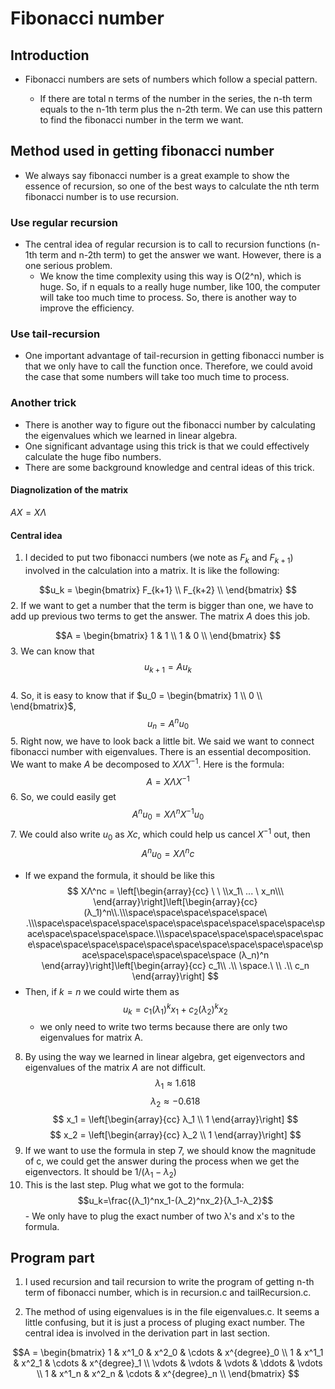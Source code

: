 # Fibonacci number
## Introduction
- Fibonacci numbers are sets of numbers which follow a special pattern. 

   +  If there are total n terms of the number in the series, the n-th term equals to the n-1th term plus the n-2th term. We can use this pattern to find the fibonacci number in the term we want. 
## Method used in getting fibonacci number
  - We always say fibonacci number is a great example to show the essence of recursion, so one of the best ways to calculate the nth term fibonacci number is to use recursion. 
 
### Use regular recursion
  - The central idea of regular recursion is to call to recursion functions (n-1th term and n-2th term) to get the answer we want.
  However, there is a one serious problem.
    - We know the time complexity using this way is O(2^n), which is huge. So, if n equals to a really huge number, like 100, the computer will take too much time to process. So, there is another way to improve the efficiency.

### Use tail-recursion
  - One important advantage of tail-recursion in getting fibonacci number is that we only have to call the function once. Therefore, we could avoid the case that some numbers will take too much time to process.
  
### Another trick 
  - There is another way to figure out the fibonacci number by calculating the eigenvalues which we learned in linear algebra.  
  - One significant advantage using this trick is that we could effectively calculate the huge fibo numbers.
  - There are some background knowledge and central ideas of this trick.

#### Diagnolization of the matrix
$AX = XΛ$
#### Central idea
1. I decided to put two fibonacci numbers (we note as $F_k$ and $F_{k+1}$) involved in the calculation into a matrix. It is like the following:

$$u_k = \begin{bmatrix}
  F_{k+1}  \\
  F_{k+2}  \\
\end{bmatrix}
$$
2. If we want to get a number that the term is bigger than one, we have to add up previous two terms to get the answer.
The matrix $A$ does this job.

$$A = \begin{bmatrix}
  1 & 1 \\
  1 & 0 \\
\end{bmatrix}
$$
3. We can know that
$$
u_{k+1} = Au_k  
$$    
4. So, it is easy to know that if $u_0 = \begin{bmatrix}
  1 \\
  0 \\
\end{bmatrix}$, 
$$u_n = A^nu_0$$ 
5. Right now, we have to look back a little bit. We said we want to connect fibonacci number with eigenvalues. There is an essential decomposition. We want to make $A$ be decomposed to $XΛX^{-1}$. Here is the formula:
$$
A = XΛX^{-1}
$$
6. So, we could easily get
$$A^nu_0 = XΛ^nX^{-1}u_0$$
7. We could also write $u_0$ as $Xc$, which could help us cancel $X^{-1}$ out, then
$$
A^nu_0 = XΛ^nc
$$
  - If we expand the formula, it should be like this
$$
XΛ^nc = \left[\begin{array}{cc} \ \ \\x_1\ ... \ x_n\\\ 
\end{array}\right]\left[\begin{array}{cc} 
(λ_1)^n\\.\\\space\space\space\space\space\ .\\\space\space\space\space\space\space\space\space\space\space\space\space\space\space\space.\\\space\space\space\space\space\space\space\space\space\space\space\space\space\space\space\space\space\space\space\space\space\space (λ_n)^n
\end{array}\right]\left[\begin{array}{cc} 
c_1\\ .\\ \space.\ \\ .\\ c_n
\end{array}\right]
$$
  - Then, if $k = n$ we could wirte them as 
  $$u_k = c_1(λ_1)^kx_1 + c_2(λ_2)^kx_2$$
    - we only need to write two terms because there are only two eigenvalues for matrix A.
8. By using the way we learned in linear algebra, get eigenvectors and eigenvalues of the matrix $A$ are not difficult. 
$$λ_1 ≈ 1.618$$
$$λ_2 ≈ -0.618$$
$$
x_1 = \left[\begin{array}{cc}
λ_1 \\
1
\end{array}\right]
$$
$$
x_2 = \left[\begin{array}{cc}
λ_2 \\
1
\end{array}\right]
$$
9. If we want to use the formula in step 7, we should know the magnitude of c, we could get the answer during the process when we get the eigenvectors. It should be $1/(λ_1-λ_2)$
10.  This is the last step. Plug what we got to the formula:
$$u_k=\frac{(λ_1)^nx_1-(λ_2)^nx_2}{λ_1-λ_2}$$
    - We only have to plug the exact number of two λ's and x's to the formula.
## Program part
1. I used recursion and tail recursion to write the program of getting n-th term of fibonacci number, which is in recursion.c and tailRecursion.c.

2. The method of using eigenvalues is in the file eigenvalues.c. It seems a little confusing, but it is just a process of pluging exact number. The central idea is involved in the derivation part in last section.  

$$A = \begin{bmatrix}
  1       & x^1_0   & x^2_0   & \cdots  & x^{degree}_0  \\
  1       & x^1_1   & x^2_1   & \cdots  & x^{degree}_1  \\
  \vdots  & \vdots  & \vdots  & \ddots  & \vdots \\
  1       & x^1_n   & x^2_n   & \cdots  & x^{degree}_n  \\
\end{bmatrix}
$$